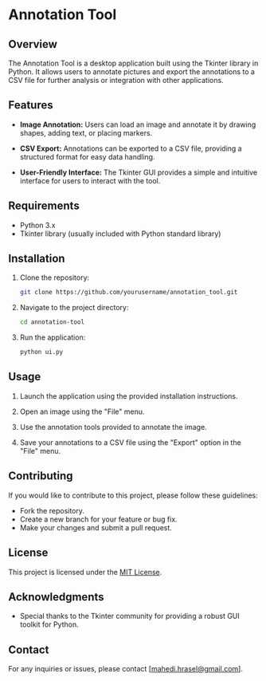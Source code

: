 # Annotation Tool

## Overview

The Annotation Tool is a desktop application built using the Tkinter library in Python. It allows users to annotate pictures and export the annotations to a CSV file for further analysis or integration with other applications.

## Features

- **Image Annotation:** Users can load an image and annotate it by drawing shapes, adding text, or placing markers.
  
- **CSV Export:** Annotations can be exported to a CSV file, providing a structured format for easy data handling.

- **User-Friendly Interface:** The Tkinter GUI provides a simple and intuitive interface for users to interact with the tool.

## Requirements

- Python 3.x
- Tkinter library (usually included with Python standard library)

## Installation

1. Clone the repository:

    ```bash
    git clone https://github.com/yourusername/annotation_tool.git
    ```

2. Navigate to the project directory:

    ```bash
    cd annotation-tool
    ```

3. Run the application:

    ```bash
    python ui.py
    ```

## Usage

1. Launch the application using the provided installation instructions.

2. Open an image using the "File" menu.

3. Use the annotation tools provided to annotate the image.

4. Save your annotations to a CSV file using the "Export" option in the "File" menu.

## Contributing

If you would like to contribute to this project, please follow these guidelines:

- Fork the repository.
- Create a new branch for your feature or bug fix.
- Make your changes and submit a pull request.

## License

This project is licensed under the [MIT License](LICENSE.md).

## Acknowledgments

- Special thanks to the Tkinter community for providing a robust GUI toolkit for Python.

## Contact

For any inquiries or issues, please contact [mahedi.hrasel@gmail.com].



